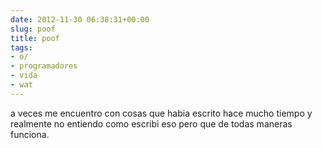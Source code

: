 ```yaml
---  
date: 2012-11-30 06:38:31+00:00  
slug: poof  
title: poof  
tags:  
- o/  
- programadores  
- vida  
- wat  
---  
```

  
a veces me encuentro con cosas que habia escrito hace mucho tiempo y realmente no entiendo como escribi eso pero que de todas maneras funciona.  
